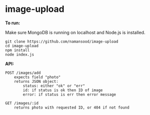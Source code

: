# image-upload

**To run:**

Make sure MongoDB is running on localhost and Node.js is installed.

    git clone https://github.com/namansood/image-upload
    cd image-upload
    npm install
    node index.js

**API:**

	POST /images/add
		expects field "photo"
		returns JSON object:
			status: either "ok" or "err"
			id: if status is ok then ID of image
			error: if status is err then error message

	GET /images/:id
		returns photo with requested ID, or 404 if not found